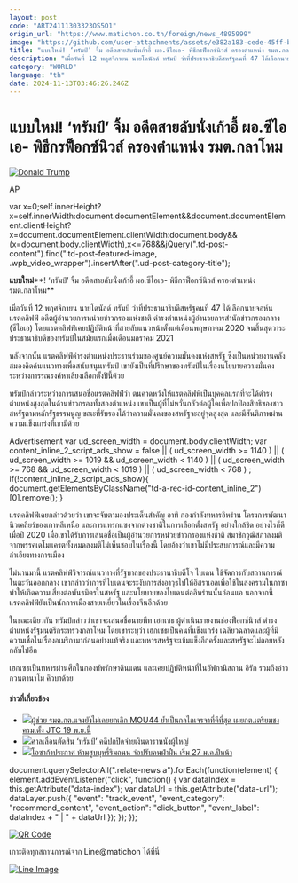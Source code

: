 ```yaml
---
layout: post
code: "ART24111303323OS5O1"
origin_url: "https://www.matichon.co.th/foreign/news_4895999"
image: "https://github.com/user-attachments/assets/e382a183-cede-45ff-b235-e9a3fe7b50d7"
title: "แบบใหม่! ‘ทรัมป์’ จิ้ม อดีตสายลับนั่งเก้าอี้ ผอ.ซีไอเอ- พิธีกรฟ็อกซ์นิวส์ ครองตำแหน่ง รมต.กลาโหม"
description: "เมื่อวันที่ 12 พฤศจิกายน นายโดนัลด์ ทรัมป์ ว่าที่ประธานาธิบดีสหรัฐคนที่ 47 ได้เลือกนายจอห์น แรตคลิฟฟ์ อดีตผู้อำนวยการหน่วยข่าวกรองแห่งชาติ ดำรงตำแหน่งผู้อำนวยการสำนักข่าวกรองกลาง (ซีไอเอ) โดยแรตคลิฟฟ์เคยปฏิบัติหน้าที่สายลับแนวหน้าตั้งแต่เดือนพฤษภาคม 2020 จนสิ้นสุดวาระประธานาธิบดีของทรัมป์ในสมัยแรกเมื่อเดือนมกราคม 2021"
category: "WORLD"
language: "th"
date: 2024-11-13T03:46:26.246Z
---
```


# แบบใหม่! ‘ทรัมป์’ จิ้ม อดีตสายลับนั่งเก้าอี้ ผอ.ซีไอเอ- พิธีกรฟ็อกซ์นิวส์ ครองตำแหน่ง รมต.กลาโหม

[![](https://www.matichon.co.th/wp-content/uploads/2024/11/728-146.jpg "Donald Trump")](https://www.matichon.co.th/wp-content/uploads/2024/11/728-146.jpg)

AP

var x=0;self.innerHeight?x=self.innerWidth:document.documentElement&&document.documentElement.clientHeight?x=document.documentElement.clientWidth:document.body&&(x=document.body.clientWidth),x<=768&&jQuery(".td-post-content").find(".td-post-featured-image, .wpb\_video\_wrapper").insertAfter(".ud-post-category-title");

**แบบใหม่****! ‘ทรัมป์’ จิ้ม อดีตสายลับนั่งเก้าอี้ ผอ.ซีไอเอ- พิธีกรฟ็อกซ์นิวส์ ครองตำแหน่ง รมต.กลาโหม**

เมื่อวันที่ 12 พฤศจิกายน นายโดนัลด์ ทรัมป์ ว่าที่ประธานาธิบดีสหรัฐคนที่ 47 ได้เลือกนายจอห์น แรตคลิฟฟ์ อดีตผู้อำนวยการหน่วยข่าวกรองแห่งชาติ ดำรงตำแหน่งผู้อำนวยการสำนักข่าวกรองกลาง (ซีไอเอ) โดยแรตคลิฟฟ์เคยปฏิบัติหน้าที่สายลับแนวหน้าตั้งแต่เดือนพฤษภาคม 2020 จนสิ้นสุดวาระประธานาธิบดีของทรัมป์ในสมัยแรกเมื่อเดือนมกราคม 2021

หลังจากนั้น แรตคลิฟฟ์ดำรงตำแหน่งประธานร่วมของศูนย์ความมั่นคงแห่งสหรัฐ ซึ่งเป็นหน่วยงานคลังสมองคิดค้นแนวทางเพื่อสนับสนุนทรัมป์ เขายังเป็นที่ปรึกษาของทรัมป์ในเรื่องนโยบายความมั่นคงระหว่างการรณรงค์หาเสียงเลือกตั้งปีนี้ด้วย

ทรัมป์กล่าวระหว่างการเสนอชื่อแรตคลิฟฟ์ว่า ตนคาดหวังให้แรตคลิฟฟ์เป็นบุคคลแรกที่จะได้ดำรงตำแหน่งสูงสุดในด้านข่าวกรองทั้งสองตำแหน่ง เขาเป็นผู้ที่ไม่หวั่นกลัวต่อผู้ใดเพื่อปกป้องสิทธิของชาวสหรัฐตามหลักรัฐธรรมนูญ ขณะที่รับรองได้ว่าความมั่นคงของสหรัฐจะอยู่จุดสูงสุด และมีสันติภาพผ่านความแข็งแกร่งที่เขามีด้วย

Advertisement var ud\_screen\_width = document.body.clientWidth; var content\_inline\_2\_script\_ads\_show = false || ( ud\_screen\_width >= 1140 ) || ( ud\_screen\_width >= 1019 && ud\_screen\_width < 1140 ) || ( ud\_screen\_width >= 768 && ud\_screen\_width < 1019 ) || ( ud\_screen\_width < 768 ) ; if(!content\_inline\_2\_script\_ads\_show){ document.getElementsByClassName("td-a-rec-id-content\_inline\_2")\[0\].remove(); }

แรตคลิฟฟ์เคยกล่าวด้วยว่า เขาจะจับตามองประเด็นสำคัญ อาทิ กองกำลังทหารอิหร่าน โครงการพัฒนานิวเคลียร์ของเกาหลีเหนือ และการแทรกแซงจากต่างชาติในการเลือกตั้งสหรัฐ อย่างใกล้ชิด อย่างไรก็ดีเมื่อปี 2020 เมื่อเขาได้รับการเสนอชื่อเป็นผู้อำนวยการหน่วยข่าวกรองแห่งชาติ สมาชิกวุฒิสภาลงมติจากพรรคเดโมแครตทั้งหมดลงมติไม่เห็นชอบในเรื่องนี้ โดยอ้างว่าเขาไม่มีประสบการณ์และมีความลำเอียงทางการเมือง

ไม่นานมานี้ แรตคลิฟฟ์วิจารณ์แนวทางที่รัฐบาลของประธานาธิบดีโจ ไบเดน ใช้จัดการกับสถานการณ์ในตะวันออกกลาง เขากล่าวว่าการที่ไบเดนจะระงับการส่งอาวุธไปให้อิสราเอลเพื่อใช้ในสงครามในกาซา ทำให้เกิดความเสี่ยงต่อพันธมิตรในสหรัฐ และนโยบายของไบเดนต่ออิหร่านนั้นอ่อนแอ นอกจากนี้ แรตคลิฟฟ์ยังเป็นนักการเมืองสายเหยี่ยวในเรื่องจีนอีกด้วย

ในขณะเดียวกัน ทรัมป์กล่าวว่าเขาจะเสนอชื่อนายพีท เฮกเซธ ผู้ดำเนินรายงานช่องฟ็อกซ์นิวส์ ดำรงตำแหน่งรัฐมนตรีกระทรวงกลาโหม โดยเขาระบุว่า เฮกเซธเป็นคนที่แข็งแกร่ง เฉลียวฉลาดและผู้ที่มีความเชื่อในเรื่องอเมริกามาก่อนอย่างแท้จริง และทหารสหรัฐจะเข้มแข็งอีกครั้งและสหรัฐจะไม่ถอยหลังกลับไปอีก

เฮกเซธเป็นทหารผ่านศึกในกองทัพรักษาดินแดน และเคยปฏิบัติหน้าที่ในอัฟกานิสถาน อิรัก รวมถึงอ่าวกวนตานาโม คิวบาด้วย

#### ข่าวที่เกี่ยวข้อง

*   [![](https://www.matichon.co.th/wp-content/uploads/2024/11/รัศม์1.jpg)ผู้ช่วย รมต.กต.แจงยังไม่เคยยกเลิก MOU44 ย้ำเป็นกลไกเจรจาที่ดีที่สุด เผยกต.เตรียมชง ครม.ตั้ง JTC 19 พ.ย.นี้](https://www.matichon.co.th/foreign/news_4895932)
*   [![](https://www.matichon.co.th/wp-content/uploads/2024/11/728-AP24311275046107.jpg)ศาลเลื่อนตัดสิน ‘ทรัมป์’ คดีปกปิดจ่ายเงินดาราหนังผู้ใหญ่](https://www.matichon.co.th/foreign/news_4895902)
*   [![](https://www.matichon.co.th/wp-content/uploads/2024/11/bb35.jpg)โอซาก้าประกาศ ห้ามสูบบุหรี่ริมถนน จ่อปรับคนฝ่าฝืน เริ่ม 27 ม.ค.ปีหน้า](https://www.matichon.co.th/foreign/news_4895824)

document.querySelectorAll(".relate-news a").forEach(function(element) { element.addEventListener("click", function() { var dataIndex = this.getAttribute("data-index"); var dataUrl = this.getAttribute("data-url"); dataLayer.push({ "event": "track\_event", "event\_category": "recommend\_content", "event\_action": "click\_button", "event\_label": dataIndex + " | " + dataUrl }); }); });

[![QR Code](https://www.matichon.co.th/wp-content/uploads/2023/07/wob1371z.jpg)](https://lin.ee/ht0nDxX)

เกาะติดทุกสถานการณ์จาก Line@matichon ได้ที่นี่

[![Line Image](https://www.matichon.co.th/wp-content/uploads/2023/07/th.png)](https://lin.ee/ht0nDxX)
